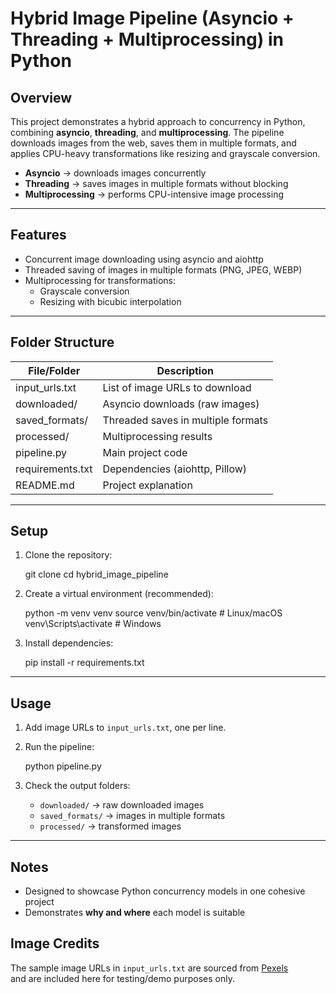 # Hybrid Image Pipeline (Asyncio + Threading + Multiprocessing) in Python

## Overview

This project demonstrates a hybrid approach to concurrency in Python, combining **asyncio**, **threading**, and **multiprocessing**. The pipeline downloads images from the web, saves them in multiple formats, and applies CPU-heavy transformations like resizing and grayscale conversion.

- **Asyncio** → downloads images concurrently
- **Threading** → saves images in multiple formats without blocking
- **Multiprocessing** → performs CPU-intensive image processing

---

## Features

- Concurrent image downloading using asyncio and aiohttp
- Threaded saving of images in multiple formats (PNG, JPEG, WEBP)
- Multiprocessing for transformations:
  - Grayscale conversion
  - Resizing with bicubic interpolation
    

---

## Folder Structure

| File/Folder       | Description                              |
|------------------|------------------------------------------|
| input_urls.txt    | List of image URLs to download           |
| downloaded/       | Asyncio downloads (raw images)           |
| saved_formats/    | Threaded saves in multiple formats       |
| processed/        | Multiprocessing results                   |
| pipeline.py       | Main project code                         |
| requirements.txt  | Dependencies (aiohttp, Pillow)     |
| README.md         | Project explanation                       |



---

## Setup

1. Clone the repository:

   git clone <your-repo-url>
   cd hybrid_image_pipeline

2. Create a virtual environment (recommended):

   python -m venv venv
   source venv/bin/activate  # Linux/macOS
   venv\Scripts\activate     # Windows

3. Install dependencies:

   pip install -r requirements.txt

---

## Usage

1. Add image URLs to `input_urls.txt`, one per line.
2. Run the pipeline:

   python pipeline.py

3. Check the output folders:

   - `downloaded/` → raw downloaded images
   - `saved_formats/` → images in multiple formats
   - `processed/` → transformed images



---

## Notes

- Designed to showcase Python concurrency models in one cohesive project
- Demonstrates **why and where** each model is suitable

## Image Credits

The sample image URLs in `input_urls.txt` are sourced from [Pexels](https://www.pexels.com/)  
and are included here for testing/demo purposes only.
